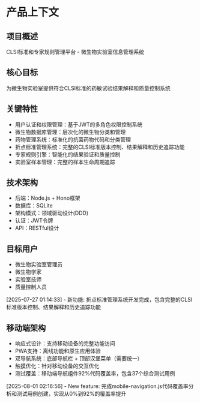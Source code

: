 # 产品上下文

## 项目概述
CLSI标准和专家规则管理平台 - 微生物实验室信息管理系统

## 核心目标
为微生物实验室提供符合CLSI标准的药敏试验结果解释和质量控制系统

## 关键特性
* 用户认证和权限管理：基于JWT的多角色权限控制系统
* 微生物数据库管理：层次化的微生物分类和管理
* 药物管理系统：标准化的抗菌药物代码和分类管理
* 折点标准管理系统：完整的CLSI标准版本控制、结果解释和历史追踪功能
* 专家规则引擎：智能化的结果验证和质量控制
* 实验室样本管理：完整的样本生命周期追踪

## 技术架构
- 后端：Node.js + Hono框架
- 数据库：SQLite
- 架构模式：领域驱动设计(DDD)
- 认证：JWT令牌
- API：RESTful设计

## 目标用户
- 微生物实验室管理员
- 微生物学家
- 实验室技师
- 质量控制人员

[2025-07-27 01:14:33] - 新功能: 折点标准管理系统开发完成，包含完整的CLSI标准版本控制、结果解释和历史追踪功能

## 移动端架构
* 响应式设计：支持移动设备的完整功能访问
* PWA支持：离线功能和原生应用体验
* 双导航系统：底部导航栏 + 顶部汉堡菜单（需要统一）
* 触摸优化：针对移动设备的交互优化
* 测试覆盖：移动端导航组件92%代码覆盖率，包含37个综合测试用例

[2025-08-01 02:16:56] - New feature: 完成mobile-navigation.js代码覆盖率分析和测试用例创建，实现从0%到92%的覆盖率提升
